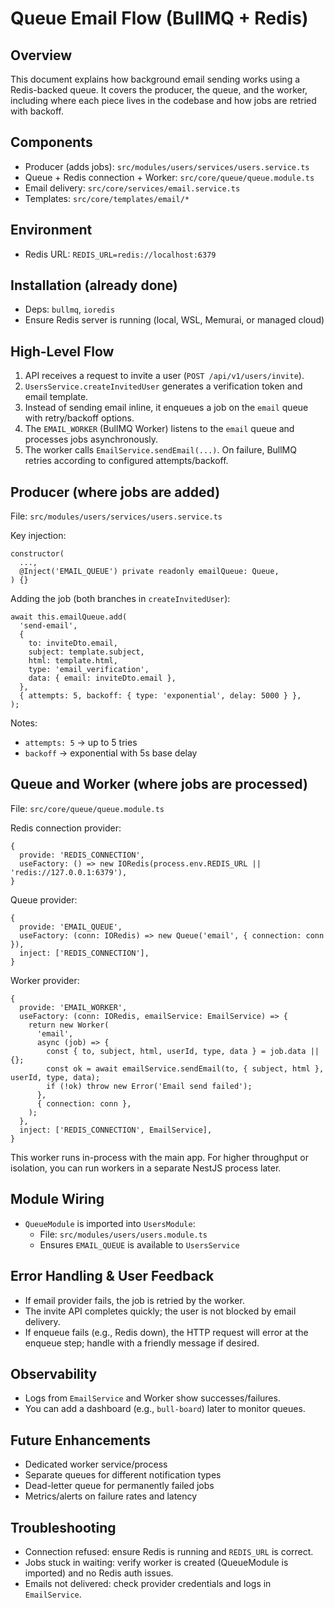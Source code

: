 # Queue Email Flow (BullMQ + Redis)

## Overview
This document explains how background email sending works using a Redis-backed queue. It covers the producer, the queue, and the worker, including where each piece lives in the codebase and how jobs are retried with backoff.

## Components

- Producer (adds jobs): `src/modules/users/services/users.service.ts`
- Queue + Redis connection + Worker: `src/core/queue/queue.module.ts`
- Email delivery: `src/core/services/email.service.ts`
- Templates: `src/core/templates/email/*`

## Environment

- Redis URL: `REDIS_URL=redis://localhost:6379`

## Installation (already done)

- Deps: `bullmq`, `ioredis`
- Ensure Redis server is running (local, WSL, Memurai, or managed cloud)

## High-Level Flow

1) API receives a request to invite a user (`POST /api/v1/users/invite`).
2) `UsersService.createInvitedUser` generates a verification token and email template.
3) Instead of sending email inline, it enqueues a job on the `email` queue with retry/backoff options.
4) The `EMAIL_WORKER` (BullMQ Worker) listens to the `email` queue and processes jobs asynchronously.
5) The worker calls `EmailService.sendEmail(...)`. On failure, BullMQ retries according to configured attempts/backoff.

## Producer (where jobs are added)

File: `src/modules/users/services/users.service.ts`

Key injection:
```
constructor(
  ...,
  @Inject('EMAIL_QUEUE') private readonly emailQueue: Queue,
) {}
```

Adding the job (both branches in `createInvitedUser`):
```
await this.emailQueue.add(
  'send-email',
  {
    to: inviteDto.email,
    subject: template.subject,
    html: template.html,
    type: 'email_verification',
    data: { email: inviteDto.email },
  },
  { attempts: 5, backoff: { type: 'exponential', delay: 5000 } },
);
```

Notes:
- `attempts: 5` → up to 5 tries
- `backoff` → exponential with 5s base delay

## Queue and Worker (where jobs are processed)

File: `src/core/queue/queue.module.ts`

Redis connection provider:
```
{
  provide: 'REDIS_CONNECTION',
  useFactory: () => new IORedis(process.env.REDIS_URL || 'redis://127.0.0.1:6379'),
}
```

Queue provider:
```
{
  provide: 'EMAIL_QUEUE',
  useFactory: (conn: IORedis) => new Queue('email', { connection: conn }),
  inject: ['REDIS_CONNECTION'],
}
```

Worker provider:
```
{
  provide: 'EMAIL_WORKER',
  useFactory: (conn: IORedis, emailService: EmailService) => {
    return new Worker(
      'email',
      async (job) => {
        const { to, subject, html, userId, type, data } = job.data || {};
        const ok = await emailService.sendEmail(to, { subject, html }, userId, type, data);
        if (!ok) throw new Error('Email send failed');
      },
      { connection: conn },
    );
  },
  inject: ['REDIS_CONNECTION', EmailService],
}
```

This worker runs in-process with the main app. For higher throughput or isolation, you can run workers in a separate NestJS process later.

## Module Wiring

- `QueueModule` is imported into `UsersModule`:
  - File: `src/modules/users/users.module.ts`
  - Ensures `EMAIL_QUEUE` is available to `UsersService`

## Error Handling & User Feedback

- If email provider fails, the job is retried by the worker.
- The invite API completes quickly; the user is not blocked by email delivery.
- If enqueue fails (e.g., Redis down), the HTTP request will error at the enqueue step; handle with a friendly message if desired.

## Observability

- Logs from `EmailService` and Worker show successes/failures.
- You can add a dashboard (e.g., `bull-board`) later to monitor queues.

## Future Enhancements

- Dedicated worker service/process
- Separate queues for different notification types
- Dead-letter queue for permanently failed jobs
- Metrics/alerts on failure rates and latency

## Troubleshooting

- Connection refused: ensure Redis is running and `REDIS_URL` is correct.
- Jobs stuck in waiting: verify worker is created (QueueModule is imported) and no Redis auth issues.
- Emails not delivered: check provider credentials and logs in `EmailService`.



